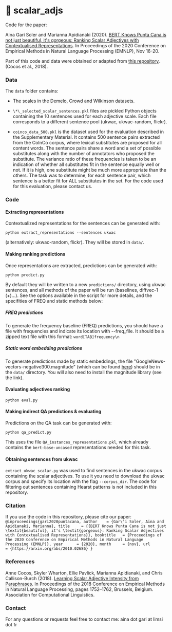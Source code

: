 # 🌴 scalar_adjs

Code for the paper:

Aina Garí Soler and Marianna Apidianaki (2020). [BERT Knows Punta Cana is not just beautiful, it's gorgeous: Ranking Scalar Adjectives with Contextualised Representations](https://arxiv.org/abs/2010.02686). In Proceedings of the 2020 Conference on Empirical Methods in Natural Language Processing (EMNLP), Nov 16-20.

Part of this code and data were obtained or adapted from [this repository](https://github.com/acocos/scalar-adj/). (Cocos et al., 2018).


### Data

The `data` folder contains:

+ The scales in the Demelo, Crowd and Wilkinson datasets.

+ `\*\_selected_scalar_sentences.pkl` files are pickled Python objects containing the 10 sentences used for each adjective scale. Each file corresponds to a different sentence pool (ukwac, ukwac-random, flickr).

+ `coinco_data_500.pkl` is the dataset used for the evaluation described in the Supplementary Material. It contains 500 sentence pairs extracted from the CoInCo corpus, where lexical substitutes are proposed for all content words.
The sentence pairs share a word and a set of possible substitutes along with the number of annotators who proposed the substitute. The variance ratio of these frequencies is taken to be an indication of whether all substitutes fit in the sentence equally well or not. If it is high, one substitute might be much more appropriate than the others. The task was to determine, for each sentence pair, which sentence is a better fit for ALL substitutes in the set.
For the code used for this evaluation, please contact us.

### Code

#### Extracting representations
Contextualized representations for the sentences can be generated with:

`python extract_representations --sentences ukwac`

(alternatively: ukwac-random, flickr). They will be stored in `data/`.

#### Making ranking predictions

Once representations are extracted, predictions can be generated with:

`python predict.py`

By default they will be written to a new `predictions/` directory, using ukwac sentences, and all methods of the paper will be run (baselines, diffvec-1 (+)...).
See the options available in the script for more details, and the specifities of FREQ and static methods below:

##### FREQ predictions

To generate the frequency baseline (FREQ) predictions, you should have a file with frequencies and indicate its location with --freq_file. 
It should be a zipped text file with this format:
`word[TAB]frequency\n`

##### Static word embedding predictions

To generate predictions made by static embeddings, the file "GoogleNews-vectors-negative300.magnitude" (which can be found [here](https://github.com/plasticityai/magnitude)) should be in the `data/` directory. You will also need to install the magnitude library (see the link).


#### Evaluating adjectives ranking

`python eval.py`


#### Making indirect QA predictions & evaluating

Predictions on the QA task can be generated with:

`python qa_predict.py`

This uses the file `QA_instances_representations.pkl`, which already contains the `bert-base-uncased` representations needed for this task. 


#### Obtaining sentences from ukwac

`extract_ukwac_scalar.py` was used to find sentences in the ukwac corpus containing the scalar adjectives. To use it you need to download the ukwac corpus and specify its location with the flag `--corpus_dir`. The code for filtering out sentences containing Hearst patterns is not included in this repository.



### Citation

If you use the code in this repository, please cite our paper:
`
@inproceedings{gari2020puntacana,
    author    = {Gar\'i Soler, Aina and Apidianaki, Marianna},
    title     = {{BERT Knows Punta Cana is not just \textit{beautiful}, it's \textit{gorgeous}: Ranking Scalar Adjectives with Contextualised Representations}},
    booktitle   = {Proceedings of the 2020 Conference on Empirical Methods in Natural Language Processing (EMNLP)},
    year      = {2020},
    month     = {nov},
    url       = {https://arxiv.org/abs/2010.02686}
}
`   

### References

Anne Cocos, Skyler Wharton, Ellie Pavlick, Marianna Apidianaki, and Chris Callison-Burch (2018). [Learning Scalar Adjective Intensity from Paraphrases](https://www.aclweb.org/anthology/D18-1202/). In Proceedings  of the 2018 Conference on Empirical Methods in Natural Language Processing, pages 1752–1762, Brussels, Belgium. Association for Computational Linguistics.

### Contact

For any questions or requests feel free to contact me: aina dot gari at limsi dot fr

